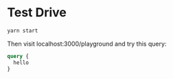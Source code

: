 # Test Drive

```js
yarn start
```

Then visit localhost:3000/playground and try this query:

```graphql
query {
  hello
}
```
